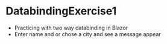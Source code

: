 # DatabindingExercise1
- Practicing with two way databinding in Blazor
- Enter name and or chose a city and see a message appear